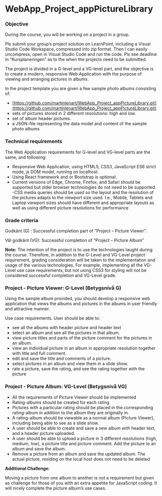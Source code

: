 # WebApp_Project_appPictureLibrary
### Objective

During the course, you will be working on a project in a group.

Pls submit your group’s project solution on LearnPoint, including a Visual Studio Code
Workspace, compressed into zip format. Then I can easily uncompress, open in Visual Studio
Code and run the code. Pls see deadline in “Kursplaneringen” as to the when the projects
need to be submitted.

The project is divided in a G-level and a VG-level part, and the objective is to create a
modern, responsive Web Application with the purpose of viewing and arranging pictures in
albums.

In the project template you are given a few sample photo albums consisting of:

- [https://github.com/martinlenart/WebApp_Project_appPictureLibrary.git](https://github.com/martinlenart/WebApp_Project_appPictureLibrary.git)
- sets of pictures stored in 2 different resolutions: high and low.
- set of album header pictures.
- a JSON-file representing the data model and content of the sample photo albums

### Technical requirements

The Web Application requirements for G-level and VG-level parts are the same, and
following:

- Responsive Web Application, using HTML5, CSS3, JavaScript ES6 strict mode, js DOM
model, running on localhost.
- Using React framework and or Bootstrap is optional.
- Current versions of Edge, Chrome, Firefox, and Safari should be supported but older
browser technologies do not need to be supported.
 -CSS media queries should be used so the layout and the resolution of the pictures adapts
to the viewport size used. I.e., Mobile, Tablets and Laptop viewport sizes should have
different and appropriate layouts as well as using different picture resolutions for
performance

### Grade criteria

Godkänt (G) : Successful completion part of “Project – Picture Viewer”.

Väl godkänt (VG): Successful completion of “Project – Picture Album”

**Note:**
The intention of the project is to use the technologies taught during the course. Therefore,
in addition to the G-Level and VG-Level project requirement, grading consideration will be
taken to the implementation and usage of the various technologies. For example,
implementing all the VG-Level use case requirements, but not using CSS3 for styling will not
be considered successful completion and VG-Level grade.

### Project - Picture Viewer: G-Level (Betygsnivå G)

Using the sample album provided, you should develop a responsive web application that
views the albums and pictures in the albums in user friendly and attractive manner.

Use case requirements. User should be able to:

- see all the albums with header picture and header text
- select an album and see all the pictures in that album.
- view picture titles and parts of the picture comment for the pictures in an album.
- view an individual picture in an album in appropriate resolution together with title and
full comment.
- edit and save the title and comments of a picture.
- select pictures in an album and view them in a slide show.
- rate a picture, save the rating, and see the rating together with the picture

### Project - Picture Album: VG-Level (Betygsnivå VG)

- All the requirements of Picture Viewer should be implemented
- Rating-albums should be created for each rating
- Pictures with a particular rating should be placed in the corresponding rating-album in
addition to the album they are originally in.
- A rating-album should be viewable as a normal album (Picture Viewer), including being
able to see as a slide show.
- A user should be able to create and save a new album with header text, and a header
picture uploaded.
- A user should be able to upload a picture in 3 different resolutions (high, medium, low), a
picture title and picture comment. Add the picture to an album and save the album.
- Remove a picture from an album and save the updated album. The actual picture,
residing on the local host does not need to be deleted

**Additional Challenge:**

Moving a picture from one album to another is not a requirement but given as challenge for
those of you with an extra appetite for JavaScript coding. It will nicely complete the picture
album’s use cases.
